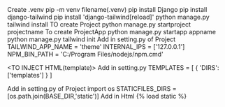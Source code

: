 <INSTALLATION>
Create .venv
pip -m venv filename(.venv)

<MODULES>
pip install Django
pip install django-tailwind
pip install 'django-tailwind[reload]'
python manage.py tailwind install

<DJANGO SETUP>
TO create Project
python manage.py startproject projectname
To create ProjectApp
python manage.py startapp appname

<TAILWIND>
python manage.py tailwind init
Add in setting.py of Project
TAILWIND_APP_NAME = 'theme'
INTERNAL_IPS = ['127.0.0.1']
NPM_BIN_PATH = 'C:/Program Files/nodejs/npm.cmd'

<TO INJECT HTML(template)>
Add in setting.py
TEMPLATES = [
{
'DIRS': ['templates']
}
]

<TO INJECT CSS>
Add in setting.py of Project
import os
STATICFILES_DIRS = [os.path.join(BASE_DIR,'static')]
Add in Html
{% load static %}
<link rel="stylesheet" href="{% static 'style.css' %}" />
